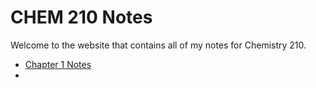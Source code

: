# CHEM 210 Notes
Welcome to the website that contains all of my notes for Chemistry 210.

* [Chapter 1 Notes](./ch1.html)
* 

